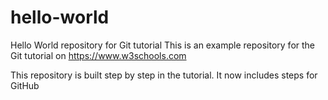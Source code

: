 # hello-world
Hello World repository for Git tutorial
This is an example repository for the Git tutorial on https://www.w3schools.com

This repository is built step by step in the tutorial. 
It now includes steps for GitHub
